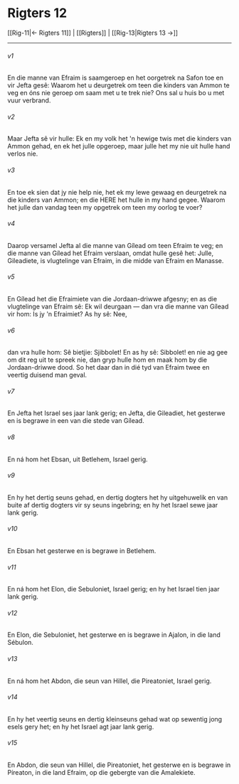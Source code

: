 # Rigters 12

[[Rig-11|← Rigters 11]] | [[Rigters]] | [[Rig-13|Rigters 13 →]]
***

###### v1
En die manne van Efraim is saamgeroep en het oorgetrek na Safon toe en vir Jefta gesê: Waarom het u deurgetrek om teen die kinders van Ammon te veg en óns nie geroep om saam met u te trek nie? Ons sal u huis bo u met vuur verbrand. 
###### v2
Maar Jefta sê vir hulle: Ek en my volk het 'n hewige twis met die kinders van Ammon gehad, en ek het julle opgeroep, maar julle het my nie uit hulle hand verlos nie. 
###### v3
En toe ek sien dat jy nie help nie, het ek my lewe gewaag en deurgetrek na die kinders van Ammon; en die HERE het hulle in my hand gegee. Waarom het julle dan vandag teen my opgetrek om teen my oorlog te voer? 
###### v4
Daarop versamel Jefta al die manne van Gílead om teen Efraim te veg; en die manne van Gílead het Efraim verslaan, omdat hulle gesê het: Julle, Gileadiete, is vlugtelinge van Efraim, in die midde van Efraim en Manasse. 
###### v5
En Gílead het die Efraimiete van die Jordaan-driwwe afgesny; en as die vlugtelinge van Efraim sê: Ek wil deurgaan — dan vra die manne van Gílead vir hom: Is jy 'n Efraimiet? As hy sê: Nee, 
###### v6
dan vra hulle hom: Sê bietjie: Sjibbolet! En as hy sê: Sibbolet! en nie ag gee om dit reg uit te spreek nie, dan gryp hulle hom en maak hom by die Jordaan-driwwe dood. So het daar dan in dié tyd van Efraim twee en veertig duisend man geval. 
###### v7
En Jefta het Israel ses jaar lank gerig; en Jefta, die Gileadiet, het gesterwe en is begrawe in een van die stede van Gílead. 
###### v8
En ná hom het Ebsan, uit Betlehem, Israel gerig. 
###### v9
En hy het dertig seuns gehad, en dertig dogters het hy uitgehuwelik en van buite af dertig dogters vir sy seuns ingebring; en hy het Israel sewe jaar lank gerig. 
###### v10
En Ebsan het gesterwe en is begrawe in Betlehem. 
###### v11
En ná hom het Elon, die Sebuloniet, Israel gerig; en hy het Israel tien jaar lank gerig. 
###### v12
En Elon, die Sebuloniet, het gesterwe en is begrawe in Ajalon, in die land Sébulon. 
###### v13
En ná hom het Abdon, die seun van Hillel, die Pireatoniet, Israel gerig. 
###### v14
En hy het veertig seuns en dertig kleinseuns gehad wat op sewentig jong esels gery het; en hy het Israel agt jaar lank gerig. 
###### v15
En Abdon, die seun van Hillel, die Pireatoniet, het gesterwe en is begrawe in Píreaton, in die land Efraim, op die gebergte van die Amalekiete. 
